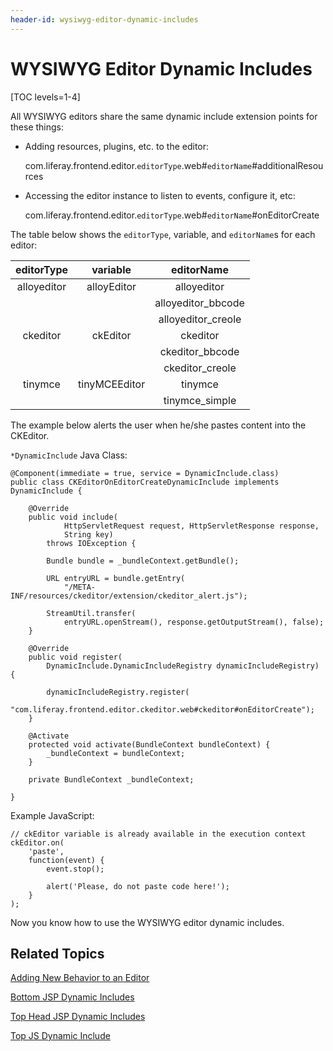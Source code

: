 ```yaml
---
header-id: wysiwyg-editor-dynamic-includes
---
```


# WYSIWYG Editor Dynamic Includes

[TOC levels=1-4]

All WYSIWYG editors share the same dynamic include extension points for these
things:

- Adding resources, plugins, etc. to the editor:
 
    com.liferay.frontend.editor.`editorType`.web#`editorName`#additionalResources
 
- Accessing the editor instance to listen to events, configure it, etc:
 
    com.liferay.frontend.editor.`editorType`.web#`editorName`#onEditorCreate 

The table below shows the `editorType`, variable, and `editorName`s for each editor:

  editorType |  variable | editorName  |
:---------: | :--------------: | :---------: |
  alloyeditor | alloyEditor   | alloyeditor       |
  &nbsp;            | &nbsp;              | alloyeditor_bbcode |
  &nbsp;            | &nbsp;              | alloyeditor_creole |
  ckeditor    | ckEditor      | ckeditor |
  &nbsp;            | &nbsp;              | ckeditor_bbcode |
  &nbsp;            | &nbsp;              | ckeditor_creole |
  tinymce     | tinyMCEEditor | tinymce |
  &nbsp;            | &nbsp;              | tinymce_simple |

The example below alerts the user when he/she pastes content into the CKEditor.

`*DynamicInclude` Java Class:

    @Component(immediate = true, service = DynamicInclude.class)
    public class CKEditorOnEditorCreateDynamicInclude implements DynamicInclude {

    	@Override
    	public void include(
    			HttpServletRequest request, HttpServletResponse response,
    			String key)
    		throws IOException {

    		Bundle bundle = _bundleContext.getBundle();

    		URL entryURL = bundle.getEntry(
    			"/META-INF/resources/ckeditor/extension/ckeditor_alert.js");

    		StreamUtil.transfer(
    			entryURL.openStream(), response.getOutputStream(), false);
    	}

    	@Override
    	public void register(
    		DynamicInclude.DynamicIncludeRegistry dynamicIncludeRegistry) {

    		dynamicIncludeRegistry.register(
    			"com.liferay.frontend.editor.ckeditor.web#ckeditor#onEditorCreate");
    	}

    	@Activate
    	protected void activate(BundleContext bundleContext) {
    		_bundleContext = bundleContext;
    	}

    	private BundleContext _bundleContext;

    }
 

Example JavaScript:

    // ckEditor variable is already available in the execution context
    ckEditor.on(
        'paste',
        function(event) {
            event.stop();

            alert('Please, do not paste code here!');
        }
    );

Now you know how to use the WYSIWYG editor dynamic includes.

## Related Topics

[Adding New Behavior to an Editor](/docs/7-1/tutorials/-/knowledge_base/t/adding-new-behavior-to-an-editor)

[Bottom JSP Dynamic Includes](/docs/7-1/tutorials/-/knowledge_base/t/bottom-jsp-dynamic-includes)

[Top Head JSP Dynamic Includes](/docs/7-1/tutorials/-/knowledge_base/t/top-head-jsp-dynamic-includes)

[Top JS Dynamic Include](/docs/7-1/tutorials/-/knowledge_base/t/top-js-dynamic-include)
